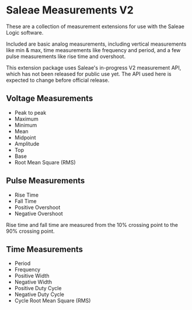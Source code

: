 # Saleae Measurements V2

These are a collection of measurement extensions for use with the Saleae Logic software.

Included are basic analog measurements, including vertical measurements like min & max, time measurements like frequency and period, and a few pulse measurements like rise time and overshoot.

This extension package uses Saleae's in-progress V2 measurement API, which has not been released for public use yet. The API used here is expected to change before official release.

## Voltage Measurements

- Peak to peak
- Maximum
- Minimum
- Mean
- Midpoint
- Amplitude
- Top
- Base
- Root Mean Square (RMS)

## Pulse Measurements

- Rise Time
- Fall Time
- Positive Overshoot
- Negative Overshoot

Rise time and fall time are measured from the 10% crossing point to the 90% crossing point.

## Time Measurements

- Period
- Frequency
- Positive Width
- Negative Width
- Positive Duty Cycle
- Negative Duty Cycle
- Cycle Root Mean Square (RMS)
